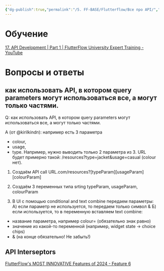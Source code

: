```yaml
---
{"dg-publish":true,"permalink":"/5. FF-BASE/Flutterflow/Все про API/","created":"2024-12-05T14:11:31.210-03:00","updated":"2024-12-09T15:29:50.586-03:00"}
---
```


# Обучение
[17. API Development | Part 1 | FlutterFlow University Expert Training - YouTube](https://www.youtube.com/watch?v=4XDappFZeqk)

# Вопросы и ответы
## как использовать API, в котором query parameters могут использоваться все, а могут только частями.
Q: как использовать API, в котором query parameters могут использоваться все, а могут только частями.

A (от @kirilkindn): например есть 3 параметра 
- colour, 
- usage, 
- type.
Например, нужно выводить только 2 параметра из 3. 
URL будет примерно такой:
/resources?type=jacket&usage=casual (colour нет).  

1. Создаём API call URL.com/resources?[typeParam][usageParam][colourParam]

2. Создаём 3 переменных типа srting typeParam, usageParam, colourParam

3. В UI с помощью conditional and text combine передаем параметры: 
А) если параметр не используется, то передаем только символ &
Б) если используется, то в переменную вставляем text combine:
- название параметра, например colour= (обязательно знак равно)
- значение из какой-то переменной (например, widget state -> choice chips)
- & (на конце обязательно! Не забыть!)


## API Interseptors
[FlutterFlow's MOST INNOVATIVE Features of 2024 - Feature 6](https://www.youtube.com/watch?v=aLg-sQ83Cqg)
